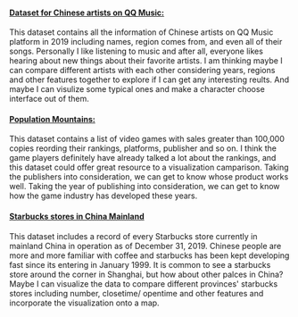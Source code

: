 #### [Dataset for Chinese artists on QQ Music:](https://opendata.pku.edu.cn/dataset.xhtml?persistentId=doi:10.18170/DVN/BJISMH)

   This dataset contains all the information of Chinese artists on QQ Music platform in 2019 including names, region comes from, and even all of their songs. Personally I like listening to music and after all, everyone likes hearing about new things about their favorite artists. I am thinking maybe I can compare different artists with each other considering years, regions and other features together to explore if I can get any interesting reults. And maybe I can visulize some typical ones and make a character choose interface out of them.

#### [Population Mountains:](https://www.kaggle.com/gregorut/videogamesales)

  This dataset contains a list of video games with sales greater than 100,000 copies reording their rankings, platforms, publisher and so on. I think the game players definitely have already talked a lot about the rankings, and this dataset could offer great resource to a visualization camparison. Taking the publishers into consideration, we can get to know whose product works well. Taking the year of publishing into consideration, we can get to know how the game industry has developed these years.


#### [Starbucks stores in China Mainland](https://www.kaggle.com/saneryee/starbucks-stores-in-china-mainland)
  This dataset includes a record of every Starbucks store currently in mainland China in operation as of December 31, 2019. Chinese people are more and more familiar with coffee and starbucks has been kept developing fast since its entering in January 1999. It is common to see a starbucks store around the corner in Shanghai, but how about other palces in China? Maybe I can visualize the data to compare different provinces' starbucks stores including number, closetime/ opentime and other features and incorporate the visualization onto a map.
